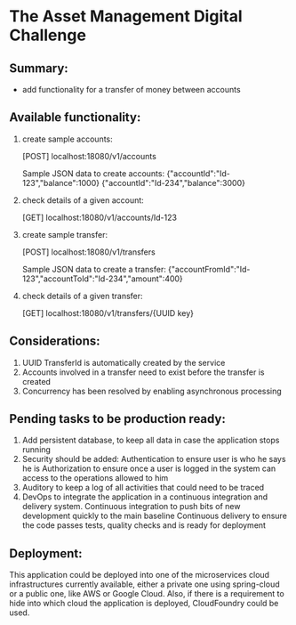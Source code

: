 # The Asset Management Digital Challenge

## Summary:

* add functionality for a transfer of money between accounts


## Available functionality:

1) create sample accounts:

    [POST] localhost:18080/v1/accounts

    Sample JSON data to create accounts:
    {"accountId":"Id-123","balance":1000}
    {"accountId":"Id-234","balance":3000}

2) check details of a given account:

    [GET] localhost:18080/v1/accounts/Id-123

3) create sample transfer:

    [POST] localhost:18080/v1/transfers

    Sample JSON data to create a transfer:
    {"accountFromId":"Id-123","accountToId":"Id-234","amount":400}

4) check details of a given transfer:

    [GET] localhost:18080/v1/transfers/{UUID key}


## Considerations:

1) UUID TransferId is automatically created by the service
2) Accounts involved in a transfer need to exist before the transfer is created
3) Concurrency has been resolved by enabling asynchronous processing


## Pending tasks to be production ready:

1) Add persistent database, to keep all data in case the application stops running
2) Security should be added:
    Authentication to ensure user is who he says he is
    Authorization to ensure once a user is logged in the system can access to the operations
    allowed to him
3) Auditory to keep a log of all activities that could need to be traced
4) DevOps to integrate the application in a continuous integration and delivery system.
    Continuous integration to push bits of new development quickly to the main baseline
    Continuous delivery to ensure the code passes tests, quality checks and is ready for deployment


## Deployment:

  This application could be deployed into one of the microservices cloud infrastructures currently available, either a
  private one using spring-cloud or a public one, like AWS or Google Cloud.
  Also, if there is a requirement to hide into which cloud the application is deployed, CloudFoundry could be used.
